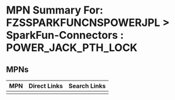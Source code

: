 



# MPN Summary For: FZSSPARKFUNCNSPOWERJPL > SparkFun-Connectors : POWER_JACK_PTH_LOCK

## MPNs
  

|MPN|Direct Links|Search Links|
| :--- | :--- | :--- |
||||
